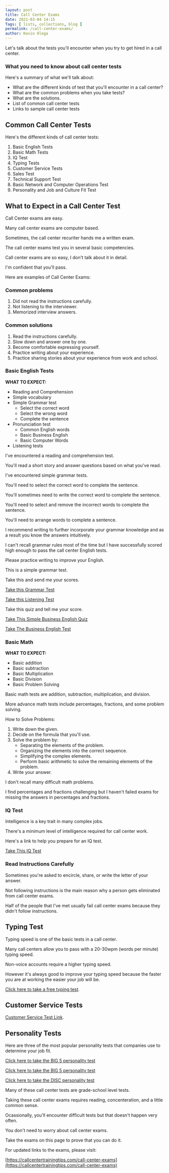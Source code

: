```yaml
--- 
layout: post 
title: Call Center Exams
date: 2021-03-04 14:15
Tags: [ lists, collections, blog ]
permalink: /call-center-exams/ 
author: Kevin Olega 
--- 
```

Let's talk about the tests you'll encounter when you try to get hired in a call center.

### What you need to know about call center tests

Here's a summary of what we'll talk about:

- What are the different kinds of test that you'll encounter in a call center?
- What are the common problems when you take tests?
- What are the solutions.
- List of common call center tests
- Links to sample call center tests

## Common Call Center Tests

Here's the different kinds of call center tests: 

1. Basic English Tests
2. Basic Math Tests
3. IQ Test
4. Typing Tests
5. Customer Service Tests
6. Sales Test
7. Technical Support Test
8. Basic Network and Computer Operations Test
9. Personality and Job and Culture Fit Test

## What to Expect in a Call Center Test

Call Center exams are easy. 

Many call center exams are computer based.

Sometimes, the call center recuriter hands me a written exam.

The call center exams test you in several basic competencies.

Call center exams are so easy, I don't talk about it in detail.

I'm confident that you'll pass.

Here are examples of Call Center Exams:

### Common problems

1. Did not read the instructions carefully.
2. Not listening to the interviewer.
3. Memorized interview answers.

### Common solutions

1. Read the instructions carefully.
2. Slow down and answer one by one.
3. Become comfortable expressing yourself.
4. Practice writing about your experience.
5. Practice sharing stories about your experience from work and school.

### Basic English Tests

**WHAT TO EXPECT:**

- Reading and Comprehension
- Simple vocabulary
- Simple Grammar test
	- Select the correct word
	- Select the wrong word
	- Complete the sentence
- Pronunciation test
	- Common English words
	- Basic Business English
	- Basic Computer Words
- Listening tests

I've encountered a reading and comprehension test.

You'll read a short story and answer questions based on what you've read.

I've encountered simple grammar tests.

You'll need to select the correct word to complete the sentence.

You'll sometimes need to write the correct word to complete the sentence.

You'll need to select and remove the incorrect words to complete the sentence.

You'll need to arrange words to complete a sentence.

I recommend writing to further incorporate your grammar knowledge and as a result you know the answers intuitively.

I can't recall grammar rules most of the time but I have successfully scored high enough to pass the call center English tests.

Please practice writing to improve your English.

This is a simple grammar test.

Take this and send me your scores.

[Take this Grammar Test](https://callcentertrainingtips.com/grammar-test/)

[Take this Listening Test](https://callcentertrainingtips.com/listening-test/)

Take this quiz and tell me your score.

[Take This Simple Business English Quiz](https://callcentertrainingtips.com/bizeng-quiz/)

[Take The Business English Test](https://callcentertrainingtips.com/bizeng-test/)

### Basic Math

**WHAT TO EXPECT:**

- Basic addition
- Basic subtraction
- Basic Multiplication
- Basic Division
- Basic Problem Solving

Basic math tests are addition, subtraction, multiplication, and division.

More advance math tests include percentages, fractions, and some problem solving.

How to Solve Problems:

1. Write down the given.
2. Decide on the formula that you'll use.
3. Solve the problem by:
	- Separating the elements of the problem.
	- Organizing the elements into the correct sequence.
	- Simplifying the complex elements.
	- Perform basic arithmetic to solve the remaining elements of the problem.
4. Write your answer.

I don't recall many difficult math problems.	 

I find percentages and fractions challenging but I haven't failed exams for missing the answers in percentages and fractions.

### IQ Test

Intelligence is a key trait in many complex jobs.

There's a minimum level of intelligence required for call center work.

Here's a link to help you prepare for an IQ test.

[Take This IQ Test](https://callcentertrainingtips.com/iq-test)

### Read Instructions Carefully

Sometimes you're asked to encircle, share, or write the letter of your answer.

Not following instructions is the main reason why a person gets eliminated from call center exams.

Half of the people that I've met usually fail call center exams because they didn't follow instructions.

## Typing Test

Typing speed is one of the basic tests in a call center. 

Many call centers allow you to pass with a 20-30wpm (words per minute) typing speed. 

Non-voice accounts require a higher typing speed. 

However it's always good to improve your typing speed because the faster you are at working the easier your job will be.

[Click here to take a free typing test](https://callcentertrainingtips.com/typing-test/).

## Customer Service Tests

[Customer Service Test Link](https://callcentertrainingtips.com/customer-service-test/).

## Personality Tests

Here are three of the most popular personality tests that companies use to determine your job fit.

[Click here to take the BIG 5 personality test](https://callcentertrainingtips.com/big-five/)

[Click here to take the BIG 5 personality test](https://callcentertrainingtips.com/16personality/)

[Click here to take the DISC personality test](https://callcentertrainingtips.com/disc/)

Many of these call center tests are grade-school level tests.

Taking these call center exams requires reading, concenteration, and a little common sense.

Ocassionally, you'll encounter difficult tests but that doesn't happen very often.

You don't need to worry about call center exams.

Take the exams on this page to prove that you can do it.

For updated links to the exams, please visit:

[https://callcentertrainingtips.com/call-center-exams](https://callcentertrainingtips.com/call-center-exams)